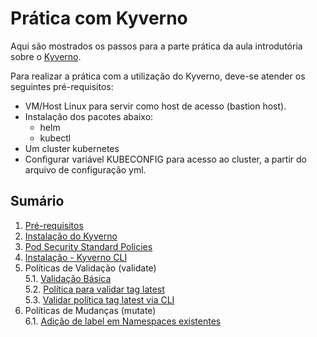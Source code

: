 # **Prática com Kyverno**

Aqui são mostrados os passos para a parte prática da aula introdutória sobre o [Kyverno](https://kyverno.io/).

Para realizar a prática com a utilização do Kyverno, deve-se atender os seguintes pré-requisitos:
- VM/Host Linux para servir como host de acesso (bastion host).
- Instalação dos pacotes abaixo:
  - helm
  - kubectl
- Um cluster kubernetes
- Configurar variável KUBECONFIG para acesso ao cluster, a partir do arquivo de configuração yml.

## **Sumário**

1. [Pré-requisitos](doc-pages/pre-requisitos.md)
2. [Instalação do Kyverno](doc-pages/instalacao-kyverno.md)
3. [Pod Security Standard Policies](doc-pages/pod-security-standard-policies.md)  
4. [Instalação - Kyverno CLI](doc-pages/instalacao-kyverno-cli.md)  
5. Políticas de Validação (validate)  
5.1. [Validação Básica](doc-pages/validacao-basica.md)  
5.2. [Política para validar tag latest](doc-pages/policy-tag-latest.md)  
5.3. [Validar política tag latest via CLI](doc-pages/policy-tag-latest-cli.md)  
6. Políticas de Mudanças (mutate)  
6.1. [Adição de label em Namespaces existentes](doc-pages/add-label-namespaces.md)
